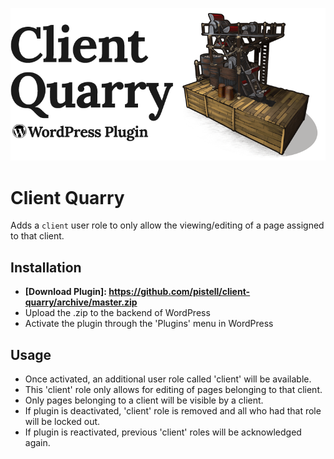 ![client quarry](banner.jpg?raw=true)

# Client Quarry

Adds a `client` user role to only allow the viewing/editing of a page assigned to that client.

## Installation

+ **[Download Plugin]: https://github.com/pistell/client-quarry/archive/master.zip**
+ Upload the .zip to the backend of WordPress
+ Activate the plugin through the 'Plugins' menu in WordPress

## Usage

+ Once activated, an additional user role called 'client' will be available.
+ This 'client' role only allows for editing of pages belonging to that client.
+ Only pages belonging to a client will be visible by a client.
+ If plugin is deactivated, 'client' role is removed and all who had that role will be locked out.
+ If plugin is reactivated, previous 'client' roles will be acknowledged again.